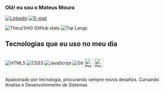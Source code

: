 ### Olá! eu sou o Mateus Moura

[![Linkedin](https://img.shields.io/badge/LinkedIn-0077B5?style=for-the-badge&logo=linkedin&logoColor=white)](https://www.linkedin.com/in/theuz1nh0/)
[![E-mail](https://img.shields.io/badge/Gmail-D14836?style=for-the-badge&logo=gmail&logoColor=white)](mailto:mateus.md1902@gmail.com)

![Theuz1nh0 GitHub stats](https://github-readme-stats.vercel.app/api?username=Theuz1nh0&custom_title=Theuz1nh0+Github+Status&include_all_commits=true&show_icons=true&theme=highcontrast)
![Top Langs](https://github-readme-stats.vercel.app/api/top-langs/?username=Theuz1nh0&layout=compact&theme=highcontrast)

## Tecnologias que eu uso no meu dia

<div style="display: inline_block" >
  <br/>
  <img align="center" alt="HTML5" src="https://img.shields.io/badge/HTML5-E34F26?style=for-the-badge&logo=html5&logoColor=white">
  <img align="center" alt="CSS3" src="https://img.shields.io/badge/CSS3-1572B6?style=for-the-badge&logo=css3&logoColor=white">
  <img align="center" alt="JavaScript" src="https://img.shields.io/badge/JavaScript-F7DF1E?style=for-the-badge&logo=javascript&logoColor=black">
  <img align="center" alt="Git" src="https://img.shields.io/badge/GIT-E44C30?style=for-the-badge&logo=git&logoColor=white">
  <img align="center" alt="PHP" src="https://img.shields.io/badge/php-%23777BB4.svg?&logo=php&logoColor=white" style="height: 28px;">
  <img align="center" alt="PHP" src="https://img.shields.io/badge/MySQL-4479A1?logo=mysql&logoColor=fff" style="height: 28px;">
  
</div><br/>

Apaixonado por tecnologia, procurando sempre novos desafios. Cursando Analise e Desenvolvimento de Sistemas
